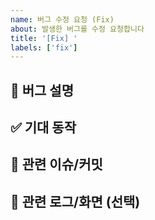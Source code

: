 ```yaml
---
name: 버그 수정 요청 (Fix)
about: 발생한 버그를 수정 요청합니다
title: '[Fix] '
labels: ['fix']
---
```


## 🐞 버그 설명
<!-- 어떤 문제가 발생했는지 명확하게 작성해주세요. -->

## ✅ 기대 동작
<!-- 정상 동작이 무엇인지 설명해주세요. -->

## 📎 관련 이슈/커밋
<!-- 관련된 기존 이슈나 커밋이 있다면 첨부 -->

## 🧩 관련 로그/화면 (선택)
<!-- 에러 메시지, 콘솔 로그, 스크린샷 등 -->
